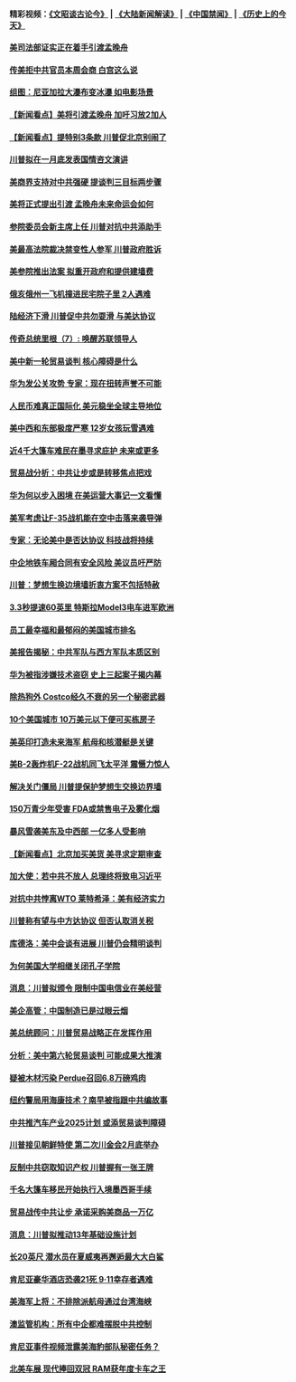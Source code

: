 #### 精彩视频：[《文昭谈古论今》](https://github.com/gfw-breaker/wenzhao/blob/master/README.md?t=01230030) | [《大陆新闻解读》](https://github.com/gfw-breaker/ntdtv-comedy/blob/master/README.md?t=01230030) | [《中国禁闻》](https://github.com/gfw-breaker/ntdtv-news/blob/master/README.md?t=01230030) | [《历史上的今天》](https://github.com/gfw-breaker/today-in-history/blob/master/README.md?t=01230030) 

#### [美司法部证实正在着手引渡孟晚舟](../pages/nsc412/n10994658.md?t=01230030) 

#### [传美拒中共官员本周会商 白宫这么说](../pages/nsc412/n10994793.md?t=01230030) 

#### [组图：尼亚加拉大瀑布变冰瀑 如电影场景](../pages/nsc412/n10994753.md?t=01230030) 

#### [【新闻看点】美将引渡孟晚舟 加吁习放2加人](../pages/nsc412/n10994437.md?t=01230030) 

#### [【新闻看点】提特别3条款 川普促北京别闹了](../pages/nsc412/n10994438.md?t=01230030) 

#### [川普拟在一月底发表国情咨文演讲](../pages/nsc412/n10994722.md?t=01230030) 

#### [美商界支持对中共强硬 提谈判三目标两步骤](../pages/nsc412/n10994389.md?t=01230030) 

#### [美将正式提出引渡 孟晚舟未来命运会如何](../pages/nsc412/n10994576.md?t=01230030) 

#### [参院委员会新主席上任 川普对抗中共添助手](../pages/nsc412/n10994600.md?t=01230030) 

#### [美最高法院裁决禁变性人参军 川普政府胜诉](../pages/nsc412/n10994322.md?t=01230030) 

#### [美参院推出法案 拟重开政府和提供建墙费](../pages/nsc412/n10994283.md?t=01230030) 

#### [俄亥俄州一飞机撞进民宅院子里 2人遇难](../pages/nsc412/n10993879.md?t=01230030) 

#### [陆经济下滑 川普促中共勿耍滑 与美达协议](../pages/nsc412/n10993507.md?t=01230030) 

#### [传奇总统里根（7）: 唤醒苏联领导人](../pages/nsc412/n10992360.md?t=01230030) 

#### [美中新一轮贸易谈判 核心障碍是什么](../pages/nsc412/n10991931.md?t=01230030) 

#### [华为发公关攻势 专家：现在扭转声誉不可能](../pages/nsc412/n10992293.md?t=01230030) 

#### [人民币难真正国际化 美元稳坐全球主导地位](../pages/nsc412/n10992122.md?t=01230030) 

#### [美中西和东部极度严寒 12岁女孩玩雪遇难](../pages/nsc412/n10992121.md?t=01230030) 

#### [近4千大篷车难民在墨寻求庇护 未来或更多](../pages/nsc412/n10991987.md?t=01230030) 

#### [贸易战分析：中共让步或是转移焦点把戏](../pages/nsc412/n10992099.md?t=01230030) 

#### [华为何以步入困境 在美运营大事记一文看懂](../pages/nsc412/n10991923.md?t=01230030) 

#### [美军考虑让F-35战机能在空中击落来袭导弹](../pages/nsc412/n10991166.md?t=01230030) 

#### [专家：无论美中是否达协议 科技战将持续](../pages/nsc412/n10990600.md?t=01230030) 

#### [中企地铁车厢合同有安全风险 美议员吁严防](../pages/nsc412/n10989908.md?t=01230030) 

#### [川普：梦想生换边境墙折衷方案不包括特赦](../pages/nsc412/n10989992.md?t=01230030) 

#### [3.3秒提速60英里 特斯拉Model3电车进军欧洲](../pages/nsc412/n10989887.md?t=01230030) 

#### [员工最幸福和最郁闷的美国城市排名](../pages/nsc412/n10989171.md?t=01230030) 

#### [美报告揭秘：中共军队与西方军队本质区别](../pages/nsc412/n10988007.md?t=01230030) 

#### [华为被指涉嫌技术盗窃 史上三起案子揭内幕](../pages/nsc412/n10988544.md?t=01230030) 

#### [除热狗外 Costco经久不衰的另一个秘密武器](../pages/nsc412/n10987854.md?t=01230030) 

#### [10个美国城市 10万美元以下便可买栋房子](../pages/nsc412/n10987722.md?t=01230030) 

#### [美英印打造未来海军 航母和核潜艇是关键](../pages/nsc412/n10940648.md?t=01230030) 

#### [美B-2轰炸机F-22战机同飞太平洋 震慑力惊人](../pages/nsc412/n10988582.md?t=01230030) 

#### [解决关门僵局 川普提保护梦想生交换边界墙](../pages/nsc412/n10988175.md?t=01230030) 

#### [150万青少年受害 FDA或禁售电子及雾化烟](../pages/nsc412/n10988186.md?t=01230030) 

#### [暴风雪袭美东及中西部 一亿多人受影响](../pages/nsc412/n10988131.md?t=01230030) 

#### [【新闻看点】北京加买美货 美寻求定期审查](../pages/nsc412/n10987864.md?t=01230030) 

#### [加大使：若中共不放人 总理终将致电习近平](../pages/nsc412/n10988091.md?t=01230030) 

#### [对抗中共悖离WTO 莱特希泽：美有经济实力](../pages/nsc412/n10988015.md?t=01230030) 

#### [川普称有望与中方达协议 但否认取消关税](../pages/nsc412/n10987938.md?t=01230030) 

#### [库德洛：美中会谈有进展 川普仍会精明谈判](../pages/nsc412/n10987906.md?t=01230030) 

#### [为何美国大学相继关闭孔子学院](../pages/nsc412/n10987695.md?t=01230030) 

#### [消息：川普拟颁令 限制中国电信业在美经营](../pages/nsc412/n10987255.md?t=01230030) 

#### [美企高管：中国制造已是过眼云烟](../pages/nsc412/n10986529.md?t=01230030) 

#### [美总统顾问：川普贸易战略正在发挥作用](../pages/nsc412/n10986320.md?t=01230030) 

#### [分析：美中第六轮贸易谈判 可能成果大推演](../pages/nsc412/n10986382.md?t=01230030) 

#### [疑被木材污染 Perdue召回6.8万磅鸡肉](../pages/nsc412/n10986295.md?t=01230030) 

#### [纽约警局用海康技术？南早被指跟中共编故事](../pages/nsc412/n10986039.md?t=01230030) 

#### [中共推汽车产业2025计划 或添贸易谈判障碍](../pages/nsc412/n10985839.md?t=01230030) 

#### [川普接见朝鲜特使 第二次川金会2月底举办](../pages/nsc412/n10986216.md?t=01230030) 

#### [反制中共窃取知识产权 川普握有一张王牌](../pages/nsc412/n10986046.md?t=01230030) 

#### [千名大篷车移民开始执行入境墨西哥手续](../pages/nsc412/n10986204.md?t=01230030) 

#### [贸易战传中共让步 承诺采购美商品一万亿](../pages/nsc412/n10985900.md?t=01230030) 

#### [消息：川普拟推动13年基础设施计划](../pages/nsc412/n10985743.md?t=01230030) 

#### [长20英尺 潜水员在夏威夷再邂逅最大大白鲨](../pages/nsc412/n10985690.md?t=01230030) 

#### [肯尼亚豪华酒店恐袭21死 9·11幸存者遇难](../pages/nsc412/n10985445.md?t=01230030) 

#### [美海军上将：不排除派航母通过台湾海峡](../pages/nsc412/n10984943.md?t=01230030) 

#### [澳监管机构：所有中企都难摆脱中共控制](../pages/nsc412/n10983591.md?t=01230030) 

#### [肯尼亚事件视频泄露美海豹部队秘密任务？](../pages/nsc412/n10984543.md?t=01230030) 

#### [北美车展 现代捧回双冠 RAM获年度卡车之王](../pages/nsc412/n10984064.md?t=01230030) 

